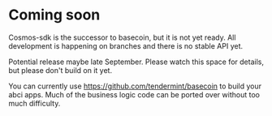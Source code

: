 # Coming soon

Cosmos-sdk is the successor to basecoin, but it is not yet ready.  All
development is happening on branches and there is no stable API yet.

Potential release maybe late September.  Please watch this space for details,
but please don't build on it yet.

You can currently use https://github.com/tendermint/basecoin to build your abci
apps.  Much of the business logic code can be ported over without too
much difficulty.
